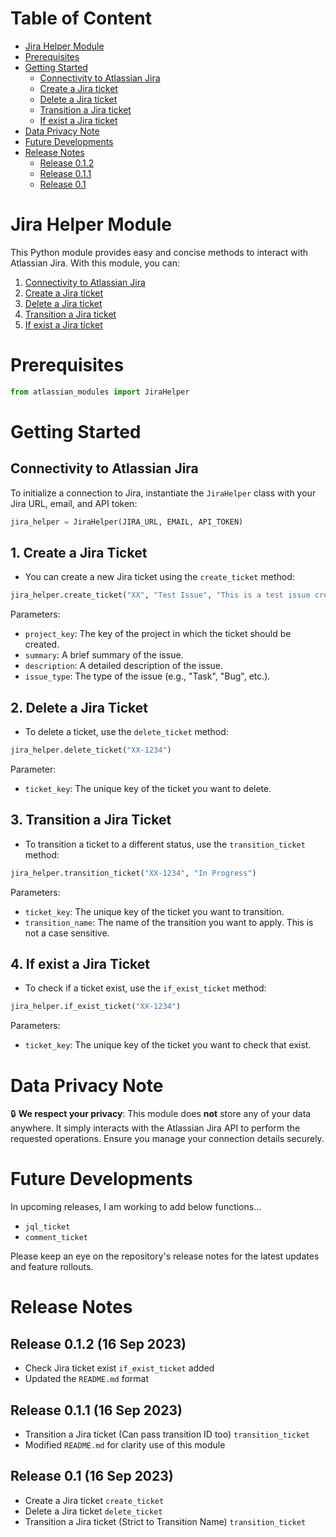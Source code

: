 # Table of Content
- [Jira Helper Module](#jira-helper-module)
- [Prerequisites](#prerequisites)
- [Getting Started](#getting-started)
  - [Connectivity to Atlassian Jira](#connectivity-to-atlassian-jira)
  - [Create a Jira ticket](#1-create-a-jira-ticket)
  - [Delete a Jira ticket](#2-delete-a-jira-ticket)
  - [Transition a Jira ticket](#3-transition-a-jira-ticket)
  - [If exist a Jira ticket](#4-if-exist-a-jira-ticket)
- [Data Privacy Note](#data-privacy-note)
- [Future Developments](#future-developments)
- [Release Notes](#release-notes)
  - [Release 0.1.2](#release-012--16-sep-2023-)
  - [Release 0.1.1](#release-011--16-sep-2023-)
  - [Release 0.1](#release-01--16-sep-2023-)

# Jira Helper Module

This Python module provides easy and concise methods to interact with Atlassian Jira. With this module, you can:

1. [Connectivity to Atlassian Jira](#connectivity-to-atlassian-jira)
2. [Create a Jira ticket](#1-create-a-jira-ticket)
3. [Delete a Jira ticket](#2-delete-a-jira-ticket)
4. [Transition a Jira ticket](#3-transition-a-jira-ticket)
5. [If exist a Jira ticket](#4-if-exist-a-jira-ticket)

# Prerequisites
```python
from atlassian_modules import JiraHelper
```

# Getting Started

## Connectivity to Atlassian Jira

To initialize a connection to Jira, instantiate the `JiraHelper` class with your Jira URL, email, and API token:

```python
jira_helper = JiraHelper(JIRA_URL, EMAIL, API_TOKEN)
```

## 1. Create a Jira Ticket

- You can create a new Jira ticket using the `create_ticket` method:

```python
jira_helper.create_ticket("XX", "Test Issue", "This is a test issue created from main.py", "Task")
```

Parameters:
- `project_key`: The key of the project in which the ticket should be created.
- `summary`: A brief summary of the issue.
- `description`: A detailed description of the issue.
- `issue_type`: The type of the issue (e.g., "Task", "Bug", etc.).

## 2. Delete a Jira Ticket

- To delete a ticket, use the `delete_ticket` method:

```python
jira_helper.delete_ticket("XX-1234")
```

Parameter:
- `ticket_key`: The unique key of the ticket you want to delete.

## 3. Transition a Jira Ticket

- To transition a ticket to a different status, use the `transition_ticket` method:

```python
jira_helper.transition_ticket("XX-1234", "In Progress")
```

Parameters:
- `ticket_key`: The unique key of the ticket you want to transition.
- `transition_name`: The name of the transition you want to apply. This is not a case sensitive.

## 4. If exist a Jira Ticket

- To check if a ticket exist, use the `if_exist_ticket` method:

```python
jira_helper.if_exist_ticket("XX-1234")
```

Parameters:
- `ticket_key`: The unique key of the ticket you want to check that exist.

# Data Privacy Note

🔒 **We respect your privacy**: This module does **not** store any of your data anywhere. It simply interacts with the Atlassian Jira API to perform the requested operations. Ensure you manage your connection details securely.

# Future Developments

In upcoming releases, I am working to add below functions...

- `jql_ticket`
- `comment_ticket`

Please keep an eye on the repository's release notes for the latest updates and feature rollouts.

# Release Notes
## Release 0.1.2 (16 Sep 2023)
- Check Jira ticket exist `if_exist_ticket` added
- Updated the `README.md` format

## Release 0.1.1 (16 Sep 2023)
- Transition a Jira ticket (Can pass transition ID too) `transition_ticket`
- Modified `README.md` for clarity use of this module

## Release 0.1 (16 Sep 2023)
- Create a Jira ticket `create_ticket`
- Delete a Jira ticket `delete_ticket`
- Transition a Jira ticket (Strict to Transition Name) `transition_ticket`